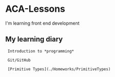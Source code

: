 # ACA-Lessons

I'm learning front end development

## My learning diary
```
 Introduction to *programming*
 ```
```
 Git/GitHub
 ```
```
 [Primitive Types](./Homeworks/PrimitiveTypes)
```